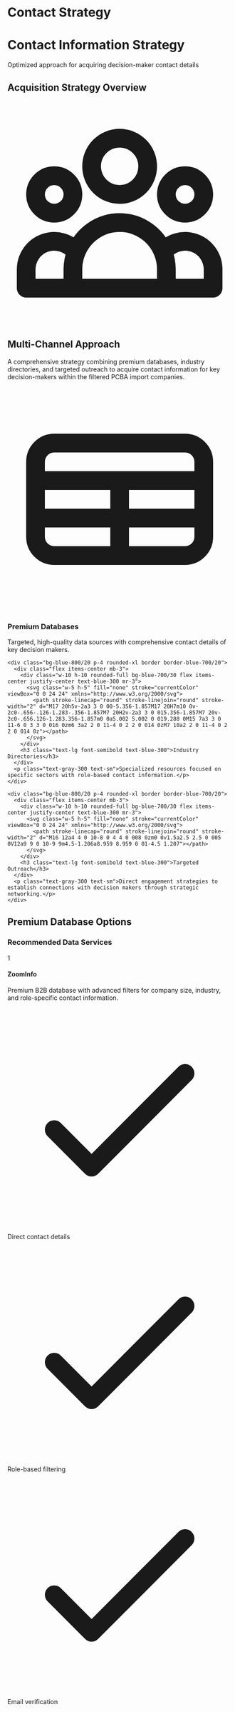# Contact Strategy

<div class="bg-gradient-to-r from-blue-900 to-indigo-900 p-6 rounded-xl border border-blue-500/30 shadow-lg mb-8">
  <h1 class="text-3xl font-bold text-blue-300 mb-2">Contact Information Strategy</h1>
  <p class="text-gray-300">Optimized approach for acquiring decision-maker contact details</p>
</div>

## Acquisition Strategy Overview

<div class="bg-blue-900/10 backdrop-blur-sm p-6 rounded-xl border border-blue-500/20 mb-8">
  <div class="flex items-start">
    <div class="bg-blue-600 p-3 rounded-full mr-4 flex-shrink-0">
      <svg class="w-6 h-6 text-white" fill="none" stroke="currentColor" viewBox="0 0 24 24" xmlns="http://www.w3.org/2000/svg">
        <path stroke-linecap="round" stroke-linejoin="round" stroke-width="2" d="M17 20h5v-2a3 3 0 00-5.356-1.857M17 20H7m10 0v-2c0-.656-.126-1.283-.356-1.857M7 20H2v-2a3 3 0 015.356-1.857M7 20v-2c0-.656.126-1.283.356-1.857m0 0a5.002 5.002 0 019.288 0M15 7a3 3 0 11-6 0 3 3 0 016 0zm6 3a2 2 0 11-4 0 2 2 0 014 0zM7 10a2 2 0 11-4 0 2 2 0 014 0z"></path>
      </svg>
    </div>
    <div>
      <h2 class="text-2xl font-semibold text-blue-300 mb-2">Multi-Channel Approach</h2>
      <p class="text-gray-300 text-sm mb-4">A comprehensive strategy combining premium databases, industry directories, and targeted outreach to acquire contact information for key decision-makers within the filtered PCBA import companies.</p>
    </div>
  </div>

  <div class="grid grid-cols-1 md:grid-cols-3 gap-6 mt-6">
    <div class="bg-blue-800/20 p-4 rounded-xl border border-blue-700/20">
      <div class="flex items-center mb-3">
        <div class="w-10 h-10 rounded-full bg-blue-700/30 flex items-center justify-center text-blue-300 mr-3">
          <svg class="w-5 h-5" fill="none" stroke="currentColor" viewBox="0 0 24 24" xmlns="http://www.w3.org/2000/svg">
            <path stroke-linecap="round" stroke-linejoin="round" stroke-width="2" d="M3 10h18M3 14h18m-9-4v8m-7 0h14a2 2 0 002-2V8a2 2 0 00-2-2H5a2 2 0 00-2 2v8a2 2 0 002 2z"></path>
          </svg>
        </div>
        <h3 class="text-lg font-semibold text-blue-300">Premium Databases</h3>
      </div>
      <p class="text-gray-300 text-sm">Targeted, high-quality data sources with comprehensive contact details of key decision makers.</p>
    </div>
    
    <div class="bg-blue-800/20 p-4 rounded-xl border border-blue-700/20">
      <div class="flex items-center mb-3">
        <div class="w-10 h-10 rounded-full bg-blue-700/30 flex items-center justify-center text-blue-300 mr-3">
          <svg class="w-5 h-5" fill="none" stroke="currentColor" viewBox="0 0 24 24" xmlns="http://www.w3.org/2000/svg">
            <path stroke-linecap="round" stroke-linejoin="round" stroke-width="2" d="M17 20h5v-2a3 3 0 00-5.356-1.857M17 20H7m10 0v-2c0-.656-.126-1.283-.356-1.857M7 20H2v-2a3 3 0 015.356-1.857M7 20v-2c0-.656.126-1.283.356-1.857m0 0a5.002 5.002 0 019.288 0M15 7a3 3 0 11-6 0 3 3 0 016 0zm6 3a2 2 0 11-4 0 2 2 0 014 0zM7 10a2 2 0 11-4 0 2 2 0 014 0z"></path>
          </svg>
        </div>
        <h3 class="text-lg font-semibold text-blue-300">Industry Directories</h3>
      </div>
      <p class="text-gray-300 text-sm">Specialized resources focused on specific sectors with role-based contact information.</p>
    </div>
    
    <div class="bg-blue-800/20 p-4 rounded-xl border border-blue-700/20">
      <div class="flex items-center mb-3">
        <div class="w-10 h-10 rounded-full bg-blue-700/30 flex items-center justify-center text-blue-300 mr-3">
          <svg class="w-5 h-5" fill="none" stroke="currentColor" viewBox="0 0 24 24" xmlns="http://www.w3.org/2000/svg">
            <path stroke-linecap="round" stroke-linejoin="round" stroke-width="2" d="M16 12a4 4 0 10-8 0 4 4 0 008 0zm0 0v1.5a2.5 2.5 0 005 0V12a9 9 0 10-9 9m4.5-1.206a8.959 8.959 0 01-4.5 1.207"></path>
          </svg>
        </div>
        <h3 class="text-lg font-semibold text-blue-300">Targeted Outreach</h3>
      </div>
      <p class="text-gray-300 text-sm">Direct engagement strategies to establish connections with decision makers through strategic networking.</p>
    </div>
  </div>
</div>

## Premium Database Options

<div class="bg-blue-900/10 backdrop-blur-sm rounded-xl border border-blue-500/20 overflow-hidden mb-8">
  <div class="px-6 py-4 bg-gradient-to-r from-blue-800/50 to-indigo-800/50">
    <h3 class="text-xl font-semibold text-blue-200">Recommended Data Services</h3>
  </div>
  
  <div class="p-6 space-y-6">
    <div class="flex items-start">
      <div class="flex-shrink-0 w-12 h-12 bg-blue-700/20 rounded-lg flex items-center justify-center mr-4">
        <span class="text-blue-300 font-bold text-lg">1</span>
      </div>
      <div class="flex-1">
        <h4 class="text-lg font-semibold text-blue-300 mb-1">ZoomInfo</h4>
        <p class="text-gray-300 text-sm mb-2">Premium B2B database with advanced filters for company size, industry, and role-specific contact information.</p>
        <div class="grid grid-cols-2 gap-3 mt-3">
          <div class="bg-blue-800/20 px-3 py-2 rounded-lg flex items-center">
            <svg class="w-4 h-4 text-green-400 mr-2" fill="none" stroke="currentColor" viewBox="0 0 24 24" xmlns="http://www.w3.org/2000/svg">
              <path stroke-linecap="round" stroke-linejoin="round" stroke-width="2" d="M5 13l4 4L19 7"></path>
            </svg>
            <span class="text-gray-300 text-xs">Direct contact details</span>
          </div>
          <div class="bg-blue-800/20 px-3 py-2 rounded-lg flex items-center">
            <svg class="w-4 h-4 text-green-400 mr-2" fill="none" stroke="currentColor" viewBox="0 0 24 24" xmlns="http://www.w3.org/2000/svg">
              <path stroke-linecap="round" stroke-linejoin="round" stroke-width="2" d="M5 13l4 4L19 7"></path>
            </svg>
            <span class="text-gray-300 text-xs">Role-based filtering</span>
          </div>
          <div class="bg-blue-800/20 px-3 py-2 rounded-lg flex items-center">
            <svg class="w-4 h-4 text-green-400 mr-2" fill="none" stroke="currentColor" viewBox="0 0 24 24" xmlns="http://www.w3.org/2000/svg">
              <path stroke-linecap="round" stroke-linejoin="round" stroke-width="2" d="M5 13l4 4L19 7"></path>
            </svg>
            <span class="text-gray-300 text-xs">Email verification</span>
          </div>
          <div class="bg-blue-800/20 px-3 py-2 rounded-lg flex items-center">
            <svg class="w-4 h-4 text-green-400 mr-2" fill="none" stroke="currentColor" viewBox="0 0 24 24" xmlns="http://www.w3.org/2000/svg">
              <path stroke-linecap="round" stroke-linejoin="round" stroke-width="2" d="M5 13l4 4L19 7"></path>
            </svg>
            <span class="text-gray-300 text-xs">Detailed org charts</span>
          </div>
        </div>
      </div>
    </div>
    
    <div class="flex items-start">
      <div class="flex-shrink-0 w-12 h-12 bg-blue-700/20 rounded-lg flex items-center justify-center mr-4">
        <span class="text-blue-300 font-bold text-lg">2</span>
      </div>
      <div class="flex-1">
        <h4 class="text-lg font-semibold text-blue-300 mb-1">D&B Hoovers</h4>
        <p class="text-gray-300 text-sm mb-2">Comprehensive company database with advanced contact discovery and relationship mapping capabilities.</p>
        <div class="grid grid-cols-2 gap-3 mt-3">
          <div class="bg-blue-800/20 px-3 py-2 rounded-lg flex items-center">
            <svg class="w-4 h-4 text-green-400 mr-2" fill="none" stroke="currentColor" viewBox="0 0 24 24" xmlns="http://www.w3.org/2000/svg">
              <path stroke-linecap="round" stroke-linejoin="round" stroke-width="2" d="M5 13l4 4L19 7"></path>
            </svg>
            <span class="text-gray-300 text-xs">Industry specialization</span>
          </div>
          <div class="bg-blue-800/20 px-3 py-2 rounded-lg flex items-center">
            <svg class="w-4 h-4 text-green-400 mr-2" fill="none" stroke="currentColor" viewBox="0 0 24 24" xmlns="http://www.w3.org/2000/svg">
              <path stroke-linecap="round" stroke-linejoin="round" stroke-width="2" d="M5 13l4 4L19 7"></path>
            </svg>
            <span class="text-gray-300 text-xs">Financial data access</span>
          </div>
          <div class="bg-blue-800/20 px-3 py-2 rounded-lg flex items-center">
            <svg class="w-4 h-4 text-green-400 mr-2" fill="none" stroke="currentColor" viewBox="0 0 24 24" xmlns="http://www.w3.org/2000/svg">
              <path stroke-linecap="round" stroke-linejoin="round" stroke-width="2" d="M5 13l4 4L19 7"></path>
            </svg>
            <span class="text-gray-300 text-xs">Supply chain insights</span>
          </div>
          <div class="bg-blue-800/20 px-3 py-2 rounded-lg flex items-center">
            <svg class="w-4 h-4 text-green-400 mr-2" fill="none" stroke="currentColor" viewBox="0 0 24 24" xmlns="http://www.w3.org/2000/svg">
              <path stroke-linecap="round" stroke-linejoin="round" stroke-width="2" d="M5 13l4 4L19 7"></path>
            </svg>
            <span class="text-gray-300 text-xs">Global coverage</span>
          </div>
        </div>
      </div>
    </div>
    
    <div class="flex items-start">
      <div class="flex-shrink-0 w-12 h-12 bg-blue-700/20 rounded-lg flex items-center justify-center mr-4">
        <span class="text-blue-300 font-bold text-lg">3</span>
      </div>
      <div class="flex-1">
        <h4 class="text-lg font-semibold text-blue-300 mb-1">Panjiva S&P Global</h4>
        <p class="text-gray-300 text-sm mb-2">Specialized in international trade and import/export data with direct contact access to supply chain professionals.</p>
        <div class="grid grid-cols-2 gap-3 mt-3">
          <div class="bg-blue-800/20 px-3 py-2 rounded-lg flex items-center">
            <svg class="w-4 h-4 text-green-400 mr-2" fill="none" stroke="currentColor" viewBox="0 0 24 24" xmlns="http://www.w3.org/2000/svg">
              <path stroke-linecap="round" stroke-linejoin="round" stroke-width="2" d="M5 13l4 4L19 7"></path>
            </svg>
            <span class="text-gray-300 text-xs">Import/export focus</span>
          </div>
          <div class="bg-blue-800/20 px-3 py-2 rounded-lg flex items-center">
            <svg class="w-4 h-4 text-green-400 mr-2" fill="none" stroke="currentColor" viewBox="0 0 24 24" xmlns="http://www.w3.org/2000/svg">
              <path stroke-linecap="round" stroke-linejoin="round" stroke-width="2" d="M5 13l4 4L19 7"></path>
            </svg>
            <span class="text-gray-300 text-xs">HTS code searches</span>
          </div>
          <div class="bg-blue-800/20 px-3 py-2 rounded-lg flex items-center">
            <svg class="w-4 h-4 text-green-400 mr-2" fill="none" stroke="currentColor" viewBox="0 0 24 24" xmlns="http://www.w3.org/2000/svg">
              <path stroke-linecap="round" stroke-linejoin="round" stroke-width="2" d="M5 13l4 4L19 7"></path>
            </svg>
            <span class="text-gray-300 text-xs">Supply chain contacts</span>
          </div>
          <div class="bg-blue-800/20 px-3 py-2 rounded-lg flex items-center">
            <svg class="w-4 h-4 text-green-400 mr-2" fill="none" stroke="currentColor" viewBox="0 0 24 24" xmlns="http://www.w3.org/2000/svg">
              <path stroke-linecap="round" stroke-linejoin="round" stroke-width="2" d="M5 13l4 4L19 7"></path>
            </svg>
            <span class="text-gray-300 text-xs">Volume-based filtering</span>
          </div>
        </div>
      </div>
    </div>
  </div>
</div>

## Industry-Specific Directories

<div class="grid grid-cols-1 md:grid-cols-2 gap-6 mb-8">
  <div class="bg-blue-900/10 backdrop-blur-sm p-5 rounded-xl border border-blue-500/20">
    <h3 class="text-xl font-semibold text-blue-300 mb-4 flex items-center">
      <svg class="w-5 h-5 mr-2" fill="none" stroke="currentColor" viewBox="0 0 24 24" xmlns="http://www.w3.org/2000/svg">
        <path stroke-linecap="round" stroke-linejoin="round" stroke-width="2" d="M9 12l2 2 4-4m5.618-4.016A11.955 11.955 0 0112 2.944a11.955 11.955 0 01-8.618 3.04A12.02 12.02 0 003 9c0 5.591 3.824 10.29 9 11.622 5.176-1.332 9-6.03 9-11.622 0-1.042-.133-2.052-.382-3.016z"></path>
      </svg>
      Medical & Healthcare
    </h3>
    <ul class="space-y-3">
      <li class="flex items-start">
        <div class="w-6 h-6 rounded-full bg-blue-800/50 flex items-center justify-center text-blue-300 font-bold text-xs mr-3 mt-0.5">1</div>
        <div>
          <h4 class="text-blue-300 font-medium">Medical Product Sourcing Directory</h4>
          <p class="text-gray-300 text-sm">Specialized in medical device manufacturers with contact information for procurement teams.</p>
        </div>
      </li>
      <li class="flex items-start">
        <div class="w-6 h-6 rounded-full bg-blue-800/50 flex items-center justify-center text-blue-300 font-bold text-xs mr-3 mt-0.5">2</div>
        <div>
          <h4 class="text-blue-300 font-medium">AdvaMed Member Directory</h4>
          <p class="text-gray-300 text-sm">Advanced medical technology association with member contacts and networking opportunities.</p>
        </div>
      </li>
    </ul>
  </div>
  
  <div class="bg-blue-900/10 backdrop-blur-sm p-5 rounded-xl border border-blue-500/20">
    <h3 class="text-xl font-semibold text-blue-300 mb-4 flex items-center">
      <svg class="w-5 h-5 mr-2" fill="none" stroke="currentColor" viewBox="0 0 24 24" xmlns="http://www.w3.org/2000/svg">
        <path stroke-linecap="round" stroke-linejoin="round" stroke-width="2" d="M13 10V3L4 14h7v7l9-11h-7z"></path>
      </svg>
      Energy & Aerospace
    </h3>
    <ul class="space-y-3">
      <li class="flex items-start">
        <div class="w-6 h-6 rounded-full bg-blue-800/50 flex items-center justify-center text-blue-300 font-bold text-xs mr-3 mt-0.5">1</div>
        <div>
          <h4 class="text-blue-300 font-medium">Energy Industry Procurement Database</h4>
          <p class="text-gray-300 text-sm">Oil, gas, and renewable energy sector supply chain and procurement contacts.</p>
        </div>
      </li>
      <li class="flex items-start">
        <div class="w-6 h-6 rounded-full bg-blue-800/50 flex items-center justify-center text-blue-300 font-bold text-xs mr-3 mt-0.5">2</div>
        <div>
          <h4 class="text-blue-300 font-medium">Aerospace Industries Association</h4>
          <p class="text-gray-300 text-sm">Contact information for aerospace supply chain professionals and procurement teams.</p>
        </div>
      </li>
    </ul>
  </div>
</div>

## Direct Outreach Strategy

<div class="bg-blue-900/10 backdrop-blur-sm rounded-xl border border-blue-500/20 mb-8">
  <div class="px-6 py-4 bg-gradient-to-r from-blue-800/50 to-indigo-800/50">
    <h3 class="text-xl font-semibold text-blue-200">Multi-Channel Approach</h3>
  </div>
  
  <div class="p-6">
    <div class="grid grid-cols-1 md:grid-cols-3 gap-6">
      <div class="bg-blue-800/20 p-4 rounded-lg border border-blue-700/20">
        <div class="w-10 h-10 rounded-full bg-blue-700/30 flex items-center justify-center text-blue-300 mb-3">
          <svg class="w-5 h-5" fill="none" stroke="currentColor" viewBox="0 0 24 24" xmlns="http://www.w3.org/2000/svg">
            <path stroke-linecap="round" stroke-linejoin="round" stroke-width="2" d="M3 8l7.89 5.26a2 2 0 002.22 0L21 8M5 19h14a2 2 0 002-2V7a2 2 0 00-2-2H5a2 2 0 00-2 2v10a2 2 0 002 2z"></path>
          </svg>
        </div>
        <h4 class="text-lg font-semibold text-blue-300 mb-2">LinkedIn Strategy</h4>
        <ul class="text-sm text-gray-300 space-y-2">
          <li class="flex items-start">
            <svg class="w-4 h-4 text-blue-400 mr-2 mt-0.5" fill="none" stroke="currentColor" viewBox="0 0 24 24" xmlns="http://www.w3.org/2000/svg">
              <path stroke-linecap="round" stroke-linejoin="round" stroke-width="2" d="M9 12l2 2 4-4m6 2a9 9 0 11-18 0 9 9 0 0118 0z"></path>
            </svg>
            <span>Company page filters</span>
          </li>
          <li class="flex items-start">
            <svg class="w-4 h-4 text-blue-400 mr-2 mt-0.5" fill="none" stroke="currentColor" viewBox="0 0 24 24" xmlns="http://www.w3.org/2000/svg">
              <path stroke-linecap="round" stroke-linejoin="round" stroke-width="2" d="M9 12l2 2 4-4m6 2a9 9 0 11-18 0 9 9 0 0118 0z"></path>
            </svg>
            <span>Title-based searches</span>
          </li>
          <li class="flex items-start">
            <svg class="w-4 h-4 text-blue-400 mr-2 mt-0.5" fill="none" stroke="currentColor" viewBox="0 0 24 24" xmlns="http://www.w3.org/2000/svg">
              <path stroke-linecap="round" stroke-linejoin="round" stroke-width="2" d="M9 12l2 2 4-4m6 2a9 9 0 11-18 0 9 9 0 0118 0z"></path>
            </svg>
            <span>InMail outreach</span>
          </li>
        </ul>
      </div>
      
      <div class="bg-blue-800/20 p-4 rounded-lg border border-blue-700/20">
        <div class="w-10 h-10 rounded-full bg-blue-700/30 flex items-center justify-center text-blue-300 mb-3">
          <svg class="w-5 h-5" fill="none" stroke="currentColor" viewBox="0 0 24 24" xmlns="http://www.w3.org/2000/svg">
            <path stroke-linecap="round" stroke-linejoin="round" stroke-width="2" d="M3 5a2 2 0 012-2h3.28a1 1 0 01.948.684l1.498 4.493a1 1 0 01-.502 1.21l-2.257 1.13a11.042 11.042 0 005.516 5.516l1.13-2.257a1 1 0 011.21-.502l4.493 1.498a1 1 0 01.684.949V19a2 2 0 01-2 2h-1C9.716 21 3 14.284 3 6V5z"></path>
          </svg>
        </div>
        <h4 class="text-lg font-semibold text-blue-300 mb-2">Industry Events</h4>
        <ul class="text-sm text-gray-300 space-y-2">
          <li class="flex items-start">
            <svg class="w-4 h-4 text-blue-400 mr-2 mt-0.5" fill="none" stroke="currentColor" viewBox="0 0 24 24" xmlns="http://www.w3.org/2000/svg">
              <path stroke-linecap="round" stroke-linejoin="round" stroke-width="2" d="M9 12l2 2 4-4m6 2a9 9 0 11-18 0 9 9 0 0118 0z"></path>
            </svg>
            <span>Trade show attendance</span>
          </li>
          <li class="flex items-start">
            <svg class="w-4 h-4 text-blue-400 mr-2 mt-0.5" fill="none" stroke="currentColor" viewBox="0 0 24 24" xmlns="http://www.w3.org/2000/svg">
              <path stroke-linecap="round" stroke-linejoin="round" stroke-width="2" d="M9 12l2 2 4-4m6 2a9 9 0 11-18 0 9 9 0 0118 0z"></path>
            </svg>
            <span>Conference networking</span>
          </li>
          <li class="flex items-start">
            <svg class="w-4 h-4 text-blue-400 mr-2 mt-0.5" fill="none" stroke="currentColor" viewBox="0 0 24 24" xmlns="http://www.w3.org/2000/svg">
              <path stroke-linecap="round" stroke-linejoin="round" stroke-width="2" d="M9 12l2 2 4-4m6 2a9 9 0 11-18 0 9 9 0 0118 0z"></path>
            </svg>
            <span>Attendee list acquisition</span>
          </li>
        </ul>
      </div>
      
      <div class="bg-blue-800/20 p-4 rounded-lg border border-blue-700/20">
        <div class="w-10 h-10 rounded-full bg-blue-700/30 flex items-center justify-center text-blue-300 mb-3">
          <svg class="w-5 h-5" fill="none" stroke="currentColor" viewBox="0 0 24 24" xmlns="http://www.w3.org/2000/svg">
            <path stroke-linecap="round" stroke-linejoin="round" stroke-width="2" d="M21 12a9 9 0 01-9 9m9-9a9 9 0 00-9-9m9 9H3m9 9a9 9 0 01-9-9m9 9c1.657 0 3-4.03 3-9s-1.343-9-3-9m0 18c-1.657 0-3-4.03-3-9s1.343-9 3-9m-9 9a9 9 0 019-9"></path>
          </svg>
        </div>
        <h4 class="text-lg font-semibold text-blue-300 mb-2">Website Analysis</h4>
        <ul class="text-sm text-gray-300 space-y-2">
          <li class="flex items-start">
            <svg class="w-4 h-4 text-blue-400 mr-2 mt-0.5" fill="none" stroke="currentColor" viewBox="0 0 24 24" xmlns="http://www.w3.org/2000/svg">
              <path stroke-linecap="round" stroke-linejoin="round" stroke-width="2" d="M9 12l2 2 4-4m6 2a9 9 0 11-18 0 9 9 0 0118 0z"></path>
            </svg>
            <span>Leadership team research</span>
          </li>
          <li class="flex items-start">
            <svg class="w-4 h-4 text-blue-400 mr-2 mt-0.5" fill="none" stroke="currentColor" viewBox="0 0 24 24" xmlns="http://www.w3.org/2000/svg">
              <path stroke-linecap="round" stroke-linejoin="round" stroke-width="2" d="M9 12l2 2 4-4m6 2a9 9 0 11-18 0 9 9 0 0118 0z"></path>
            </svg>
            <span>Email pattern detection</span>
          </li>
          <li class="flex items-start">
            <svg class="w-4 h-4 text-blue-400 mr-2 mt-0.5" fill="none" stroke="currentColor" viewBox="0 0 24 24" xmlns="http://www.w3.org/2000/svg">
              <path stroke-linecap="round" stroke-linejoin="round" stroke-width="2" d="M9 12l2 2 4-4m6 2a9 9 0 11-18 0 9 9 0 0118 0z"></path>
            </svg>
            <span>Company news monitoring</span>
          </li>
        </ul>
      </div>
    </div>
  </div>
</div>

## Contact Acquisition Timeline

<div class="bg-blue-900/10 backdrop-blur-sm p-5 rounded-xl border border-blue-500/20">
  <h3 class="text-xl font-semibold text-blue-300 mb-4">Estimated Timeline</h3>
  
  <div class="relative">
    <!-- Timeline line -->
    <div class="absolute left-12 top-0 bottom-0 w-0.5 bg-blue-700/30"></div>
    
    <!-- Timeline steps -->
    <div class="space-y-8">
      <div class="flex items-start relative">
        <div class="absolute left-12 w-3 h-3 bg-blue-500 rounded-full transform -translate-x-1.5 mt-1.5 shadow-glow-blue"></div>
        <div class="w-8 h-8 rounded-full bg-blue-700/30 flex items-center justify-center text-blue-300 font-bold mr-8">1</div>
        <div class="pt-1">
          <h4 class="text-lg font-semibold text-blue-300">Days 1-3: Database Research</h4>
          <p class="text-gray-300 text-sm">Initial searches in premium databases to identify key contacts at target companies.</p>
        </div>
      </div>
      
      <div class="flex items-start relative">
        <div class="absolute left-12 w-3 h-3 bg-blue-500 rounded-full transform -translate-x-1.5 mt-1.5 shadow-glow-blue"></div>
        <div class="w-8 h-8 rounded-full bg-blue-700/30 flex items-center justify-center text-blue-300 font-bold mr-8">2</div>
        <div class="pt-1">
          <h4 class="text-lg font-semibold text-blue-300">Days 4-7: LinkedIn Research</h4>
          <p class="text-gray-300 text-sm">Identify and connect with supply chain professionals from target companies.</p>
        </div>
      </div>
      
      <div class="flex items-start relative">
        <div class="absolute left-12 w-3 h-3 bg-blue-500 rounded-full transform -translate-x-1.5 mt-1.5 shadow-glow-blue"></div>
        <div class="w-8 h-8 rounded-full bg-blue-700/30 flex items-center justify-center text-blue-300 font-bold mr-8">3</div>
        <div class="pt-1">
          <h4 class="text-lg font-semibold text-blue-300">Days 8-14: Email Verification</h4>
          <p class="text-gray-300 text-sm">Verify and validate contact information for accuracy and deliverability.</p>
        </div>
      </div>
      
      <div class="flex items-start relative">
        <div class="absolute left-12 w-3 h-3 bg-blue-500 rounded-full transform -translate-x-1.5 mt-1.5 shadow-glow-blue"></div>
        <div class="w-8 h-8 rounded-full bg-blue-700/30 flex items-center justify-center text-blue-300 font-bold mr-8">4</div>
        <div class="pt-1">
          <h4 class="text-lg font-semibold text-blue-300">Day 15: Final Delivery</h4>
          <p class="text-gray-300 text-sm">Complete contact list with validated information for all target companies.</p>
        </div>
      </div>
    </div>
  </div>
</div>
